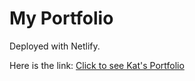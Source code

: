 # My Portfolio

Deployed with Netlify.

Here is the link: <a href="https://kats-javascript-portfolio.netlify.app/" target="_blank"> Click to see Kat's Portfolio</a>

